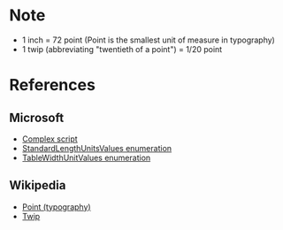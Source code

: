 # Note
* 1 inch = 72 point (Point is the smallest unit of measure in typography)
* 1 twip (abbreviating "twentieth of a point") = 1/20 point

# References
## Microsoft
* [Complex script](https://msdn.microsoft.com/en-us/library/windows/desktop/dd374094.aspx#complex_script)
* [StandardLengthUnitsValues enumeration](https://msdn.microsoft.com/en-us/library/documentformat.openxml.inkml.standardlengthunitsvalues.aspx)
* [TableWidthUnitValues enumeration](https://msdn.microsoft.com/en-us/library/documentformat.openxml.wordprocessing.tablewidthunitvalues.aspx)
## Wikipedia
* [Point (typography)](https://en.wikipedia.org/wiki/Point_(typography))
* [Twip](https://en.wikipedia.org/wiki/Twip)
